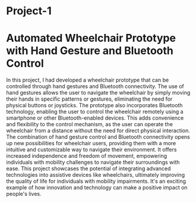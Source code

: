 # Project-1
# Automated Wheelchair Prototype with Hand Gesture and Bluetooth Control
In this project, I had developed a wheelchair prototype that can be controlled through hand gestures and Bluetooth connectivity. The use of hand gestures allows the user to navigate the wheelchair by simply moving their hands in specific patterns or gestures, eliminating the need for physical buttons or joysticks.
The prototype also incorporates Bluetooth technology, enabling the user to control the wheelchair remotely using a smartphone or other Bluetooth-enabled devices. This adds convenience and flexibility to the control mechanism, as the user can operate the wheelchair from a distance without the need for direct physical interaction.
The combination of hand gesture control and Bluetooth connectivity opens up new possibilities for wheelchair users, providing them with a more intuitive and customizable way to navigate their environment. It offers increased independence and freedom of movement, empowering individuals with mobility challenges to navigate their surroundings with ease.
This project showcases the potential of integrating advanced technologies into assistive devices like wheelchairs, ultimately improving the quality of life for individuals with mobility impairments. It's an exciting example of how innovation and technology can make a positive impact on people's lives.
